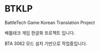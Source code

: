 # BTKLP
BattleTech Game Korean Translation Project

베틀테크 게임 한글화 프로젝트 입니다.

BTA 3062 모드 설치 기반으로 작업중입니다.
